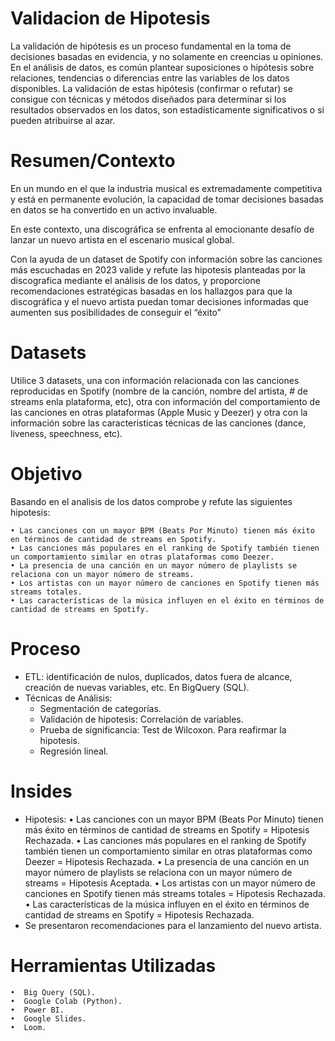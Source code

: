 # Validacion de Hipotesis

La validación de hipótesis es un proceso fundamental en la toma de decisiones basadas en evidencia, y no solamente en creencias u opiniones. En el análisis de datos, es común plantear suposiciones o hipótesis sobre relaciones, tendencias o diferencias entre las variables de los datos disponibles. La validación de estas hipótesis (confirmar o refutar) se consigue con técnicas y métodos diseñados para determinar si los resultados observados en los datos, son estadísticamente significativos o si pueden atribuirse al azar.

# Resumen/Contexto

En un mundo en el que la industria musical es extremadamente competitiva y está en permanente evolución, la capacidad de tomar decisiones basadas en datos se ha convertido en un activo invaluable.

En este contexto, una discográfica se enfrenta al emocionante desafío de lanzar un nuevo artista en el escenario musical global.

Con la ayuda de un dataset de Spotify con información sobre las canciones más escuchadas en 2023 valide y refute las hipotesis planteadas por la discografica  mediante el análisis de los datos, y proporcione recomendaciones estratégicas basadas en los hallazgos para que la discográfica y el nuevo artista puedan tomar decisiones informadas que aumenten sus posibilidades de conseguir el “éxito”

# Datasets

Utilice 3 datasets, una con información relacionada con las canciones reproducidas en Spotify (nombre de la canción, nombre del artista, # de streams enla plataforma, etc), otra con información del comportamiento de las canciones en otras plataformas (Apple Music y Deezer) y otra con la información sobre las caracteristicas técnicas de las canciones (dance, liveness, speechness, etc). 


# Objetivo

Basando en el analisis de los datos comprobe y refute las siguientes hipotesis:

    • Las canciones con un mayor BPM (Beats Por Minuto) tienen más éxito en términos de cantidad de streams en Spotify.
    • Las canciones más populares en el ranking de Spotify también tienen un comportamiento similar en otras plataformas como Deezer.
    • La presencia de una canción en un mayor número de playlists se relaciona con un mayor número de streams.
    • Los artistas con un mayor número de canciones en Spotify tienen más streams totales.
    • Las características de la música influyen en el éxito en términos de cantidad de streams en Spotify.

# Proceso

- ETL: identificación de nulos, duplicados, datos fuera de alcance, creación de nuevas variables, etc. En BigQuery (SQL).
- Técnicas de Análisis:
    - Segmentación de categorías.
    - Validación de hipotesis: Correlación de variables.
    - Prueba de significancia: Test de Wilcoxon. Para reafirmar la hipotesis.
    - Regresión lineal.
 
# Insides

- Hipotesis:
    • Las canciones con un mayor BPM (Beats Por Minuto) tienen más éxito en términos de cantidad de streams en Spotify = Hipotesis Rechazada.
    • Las canciones más populares en el ranking de Spotify también tienen un comportamiento similar en otras plataformas como Deezer = Hipotesis Rechazada.
    • La presencia de una canción en un mayor número de playlists se relaciona con un mayor número de streams = Hipotesis Aceptada.
    • Los artistas con un mayor número de canciones en Spotify tienen más streams totales = Hipotesis Rechazada.
    • Las características de la música influyen en el éxito en términos de cantidad de streams en Spotify = Hipotesis Rechazada.
- Se presentaron recomendaciones para el lanzamiento del nuevo artista.
   
# Herramientas Utilizadas
   
    •  Big Query (SQL).
    •  Google Colab (Python).
    •  Power BI.
    •  Google Slides.
    •  Loom.
